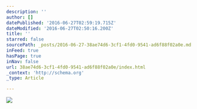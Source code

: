 ```yaml
---
description: ''
author: []
datePublished: '2016-06-27T02:59:19.715Z'
dateModified: '2016-06-27T02:50:16.200Z'
title: ''
starred: false
sourcePath: _posts/2016-06-27-38ae74d6-3cf1-4fd0-9541-ad6f88f02a0e.md
inFeed: true
hasPage: true
inNav: false
url: 38ae74d6-3cf1-4fd0-9541-ad6f88f02a0e/index.html
_context: 'http://schema.org'
_type: Article

---
```

![](https://the-grid-user-content.s3-us-west-2.amazonaws.com/d47bb4b1-b94d-4366-aa8b-243b8733ad87.png)